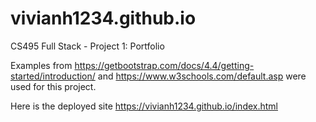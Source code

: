# vivianh1234.github.io
CS495 Full Stack - Project 1: Portfolio

Examples from https://getbootstrap.com/docs/4.4/getting-started/introduction/ and https://www.w3schools.com/default.asp were used for this project.

Here is the deployed site https://vivianh1234.github.io/index.html
